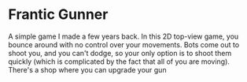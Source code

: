# Frantic Gunner

A simple game I made a few years back. In this 2D top-view game, you bounce around with no control over your movements. Bots come out to shoot you, and you can't dodge, so your only option is to shoot them quickly (which is complicated by the fact that all of you are moving). There's a shop where you can upgrade your gun
